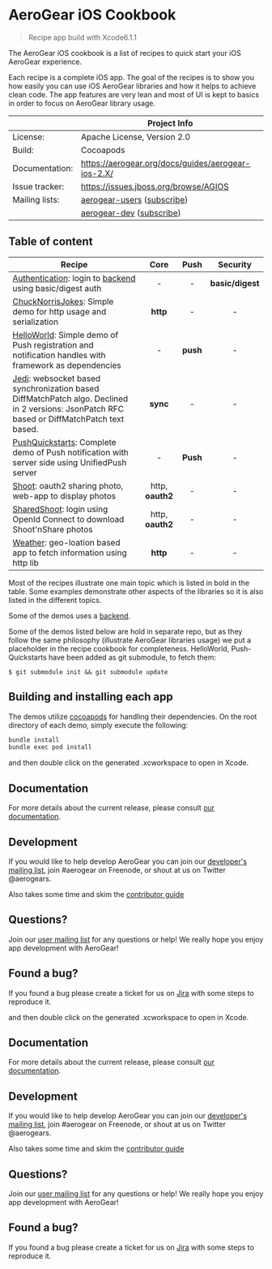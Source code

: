 AeroGear iOS Cookbook
=====================

> Recipe app build with Xcode6.1.1

The AeroGear iOS cookbook is a list of recipes to quick start your iOS AeroGear experience. 

Each recipe is a complete iOS app. The goal of the recipes is to show you how easily you can use iOS AeroGear libraries and how it helps to achieve clean code. The app features are very lean and most of UI is kept to basics in order to focus on AeroGear library usage. 

|                 | Project Info  |
| --------------- | ------------- |
| License:        | Apache License, Version 2.0  |
| Build:          | Cocoapods  |
| Documentation:  | https://aerogear.org/docs/guides/aerogear-ios-2.X/ |
| Issue tracker:  | https://issues.jboss.org/browse/AGIOS  |
| Mailing lists:  | [aerogear-users](http://aerogear-users.1116366.n5.nabble.com/) ([subscribe](https://lists.jboss.org/mailman/listinfo/aerogear-users))  |
|                 | [aerogear-dev](http://aerogear-dev.1069024.n5.nabble.com/) ([subscribe](https://lists.jboss.org/mailman/listinfo/aerogear-dev))  |


## Table of content

| Recipe    | Core  | Push  | Security  |
| ------------- |:-------------:| :-----:|:-----:|
| [Authentication](Authentication/README.md): login to [backend](https://github.com/aerogear/aerogear-backend-cookbook/tree/master/Authentication) using basic/digest auth| - | - | **basic/digest** |
| [ChuckNorrisJokes](ChuckNorrisJokes/README.md): Simple demo for http usage and serialization | **http** | - | - |
| [HelloWorld](https://github.com/aerogear/aerogear-push-helloworld/ios): Simple demo of Push registration and notification handles with framework as dependencies | - | **push** | - |
| [Jedi](Jedi/README.md): websocket based synchronization based DiffMatchPatch algo. Declined in 2 versions: JsonPatch RFC based or DiffMatchPatch text based.| **sync** | - | - |
| [PushQuickstarts](https://github.com/aerogear/aerogear-push-quickstarts/tree/master/client/contacts-mobile-ios-client): Complete demo of Push notification with server side using UnifiedPush server | - | **Push** | - |
| [Shoot](Shoot/README.md): oauth2 sharing photo, web-app to display photos | http, **oauth2** | - | - |
| [SharedShoot](SharedShoot/README.md): login using OpenId Connect to download Shoot'nShare photos | http, **oauth2** | - | - |
| [Weather](Weather/README.md): geo-loation based app to fetch information using http lib | **http** | - | - |

Most of the recipes illustrate one main topic which is listed in bold in the table. Some examples demonstrate other aspects of the libraries so it is also listed in the different topics. 

Some of the demos uses a [backend](https://github.com/aerogear/aerogear-backend-cookbook/).

Some of the demos listed below are hold in separate repo, but as they follow the same philosophy (illustrate AeroGear libraries usage) we put a placeholder in the recipe cookbook for completeness. HelloWorld, Push-Quickstarts have been added as git submodule, to fetch them:

    $ git submodule init && git submodule update

## Building and installing each app

The demos utilize [cocoapods](http://cocoapods.org) for handling their dependencies. On the root directory of each demo, simply execute the following:

```bash
bundle install
bundle exec pod install
```

and then double click on the generated .xcworkspace to open in Xcode.

## Documentation

For more details about the current release, please consult [our documentation](https://aerogear.org/docs/guides/aerogear-ios-2.X/).

## Development

If you would like to help develop AeroGear you can join our [developer's mailing list](https://lists.jboss.org/mailman/listinfo/aerogear-dev), join #aerogear on Freenode, or shout at us on Twitter @aerogears.

Also takes some time and skim the [contributor guide](http://aerogear.org/docs/guides/Contributing/)

## Questions?

Join our [user mailing list](https://lists.jboss.org/mailman/listinfo/aerogear-users) for any questions or help! We really hope you enjoy app development with AeroGear!

## Found a bug?

If you found a bug please create a ticket for us on [Jira](https://issues.jboss.org/browse/AGIOS) with some steps to reproduce it.

and then double click on the generated .xcworkspace to open in Xcode.

## Documentation

For more details about the current release, please consult [our documentation](https://aerogear.org/docs/guides/aerogear-ios-2.X/).

## Development

If you would like to help develop AeroGear you can join our [developer's mailing list](https://lists.jboss.org/mailman/listinfo/aerogear-dev), join #aerogear on Freenode, or shout at us on Twitter @aerogears.

Also takes some time and skim the [contributor guide](http://aerogear.org/docs/guides/Contributing/)

## Questions?

Join our [user mailing list](https://lists.jboss.org/mailman/listinfo/aerogear-users) for any questions or help! We really hope you enjoy app development with AeroGear!

## Found a bug?

If you found a bug please create a ticket for us on [Jira](https://issues.jboss.org/browse/AGIOS) with some steps to reproduce it.